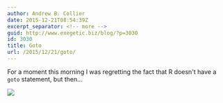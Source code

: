 ```yaml
---
author: Andrew B. Collier
date: 2015-12-21T08:54:39Z
excerpt_separator: <!-- more -->
guid: http://www.exegetic.biz/blog/?p=3030
id: 3030
title: Goto
url: /2015/12/21/goto/
---
```


For a moment this morning I was regretting the fact that R doesn't have a `goto` statement, but then...

<!--more-->

<img src="{{ site.baseurl }}/static/img/2015/12/goto.png" >